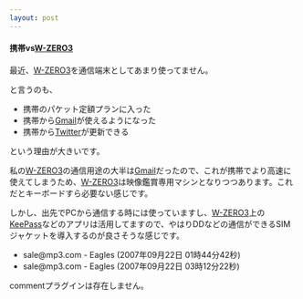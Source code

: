 ```yaml
---
layout: post
---
```

<h4>携帯vs<a href="/?page=SHARP+WS003SH" class="wikipage">W-ZERO3</a></h4>
<p>最近、<a href="/?page=SHARP+WS003SH" class="wikipage">W-ZERO3</a>を通信端末としてあまり使ってません。</p>
<p>と言うのも、</p>
<ul>
<li>携帯のパケット定額プランに入った</li>
<li>携帯から<a href="http://mail.google.com/">Gmail</a>が使えるようになった</li>
<li>携帯から<a href="http://www.twitter.com">Twitter</a>が更新できる</li>
</ul>
<p>という理由が大きいです。</p>
<p>私の<a href="/?page=SHARP+WS003SH" class="wikipage">W-ZERO3</a>の通信用途の大半は<a href="http://mail.google.com/">Gmail</a>だったので、これが携帯でより高速に使えてしまうため、<a href="/?page=SHARP+WS003SH" class="wikipage">W-ZERO3</a>は映像鑑賞専用マシンとなりつつあります。これだとキーボードすら必要ない感じです。</p>
<p>しかし、出先でPCから通信する時には使っていますし、<a href="/?page=SHARP+WS003SH" class="wikipage">W-ZERO3</a>上の<a href="http://keepass.net/">KeePass</a>などのアプリは活用してますので、やはりDDなどの通信ができるSIMジャケットを導入するのが良さそうな感じです。</p>
<ul>
<li>sale@mp3.com - Eagles (2007年09月22日 01時44分42秒)</li>
<li>sale@mp3.com - Eagles (2007年09月22日 03時12分22秒)</li>
</ul>
<p><span class="error">commentプラグインは存在しません。</span> </p>
